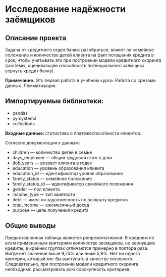 # Исследование надёжности заёмщиков

## Описание проекта

Задача от кредитного отдел банка: разобраться, влияет ли семейное положение и количество детей клиента на факт погашения кредита в срок, чтобы учитывать это при построении модели кредитного скоринга (системы, оценивающей способность потенциального заёмщика вернуть кредит банку).

**Примечание.** Это первая работа в учебном курсе. Работа со срезами данных. Лемматизация.

## Импортируемые библиотеки:
- pandas
- pymystem3 
- collections

**Входные данные:** статистика о платёжеспособности клиентов. 

Согласно документации к данным:
- children — количество детей в семье
- days_employed — общий трудовой стаж в днях
- dob_years — возраст клиента в годах
- education — уровень образования клиента
- education_id — идентификатор уровня образования
- family_status — семейное положение
- family_status_id — идентификатор семейного положения
- gender — пол клиента
- income_type — тип занятости
- debt — имел ли задолженность по возврату кредитов
- total_income — ежемесячный доход
- purpose — цель получения кредита


## Общие выводы

Предоставленная таблица является репрезентативной. 
В среднем по всем примененным критериям количество заемщиков, не вернувших кредиты, в крайних группах отличаются примерно в полтора раза. Нигде нет значений выше 9,75% или ниже 5,9%. 
Нет ни одного критерия, который мог бы выступать в качестве основного. 
Следовательно, при построении модели кредитного скоринга необходимо рассматривать всю совокупность критериев.

